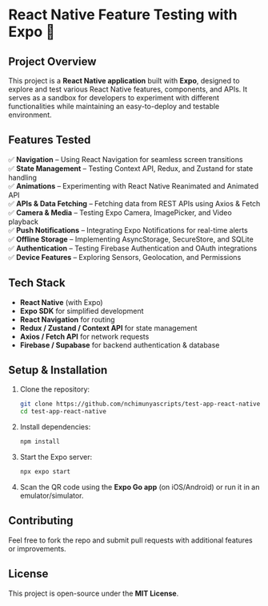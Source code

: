 # **React Native Feature Testing with Expo** 🚀

## **Project Overview**

This project is a **React Native application** built with **Expo**, designed to explore and test various React Native features, components, and APIs. It serves as a sandbox for developers to experiment with different functionalities while maintaining an easy-to-deploy and testable environment.

## **Features Tested**

✅ **Navigation** – Using React Navigation for seamless screen transitions  
✅ **State Management** – Testing Context API, Redux, and Zustand for state handling  
✅ **Animations** – Experimenting with React Native Reanimated and Animated API  
✅ **APIs & Data Fetching** – Fetching data from REST APIs using Axios & Fetch  
✅ **Camera & Media** – Testing Expo Camera, ImagePicker, and Video playback  
✅ **Push Notifications** – Integrating Expo Notifications for real-time alerts  
✅ **Offline Storage** – Implementing AsyncStorage, SecureStore, and SQLite  
✅ **Authentication** – Testing Firebase Authentication and OAuth integrations  
✅ **Device Features** – Exploring Sensors, Geolocation, and Permissions

## **Tech Stack**

- **React Native** (with Expo)
- **Expo SDK** for simplified development
- **React Navigation** for routing
- **Redux / Zustand / Context API** for state management
- **Axios / Fetch API** for network requests
- **Firebase / Supabase** for backend authentication & database

## **Setup & Installation**

1. Clone the repository:
   ```sh
   git clone https://github.com/nchimunyascripts/test-app-react-native
   cd test-app-react-native
   ```
2. Install dependencies:
   ```sh
   npm install
   ```
3. Start the Expo server:
   ```sh
   npx expo start
   ```
4. Scan the QR code using the **Expo Go app** (on iOS/Android) or run it in an emulator/simulator.

## **Contributing**

Feel free to fork the repo and submit pull requests with additional features or improvements.

## **License**

This project is open-source under the **MIT License**.
